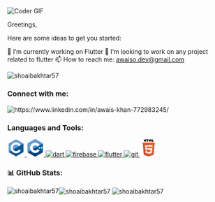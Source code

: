 <img src="https://camo.githubusercontent.com/7de37139d0b4c1ce40865e799b446c0e963a3dd8fb68d239707237c40604fa3d/68747470733a2f2f63646e2e6472696262626c652e636f6d2f75736572732f3733303730332f73637265656e73686f74732f363538313234332f6176656e746f2e676966" alt="Coder GIF" data-canonical-src="https://cdn.dribbble.com/users/730703/screenshots/6581243/avento.gif" style="max-width: 100%; display: inline-block;" data-target="animated-image.originalImage">



Greetings,
  
Here are some ideas to get you started:

🔭 I’m currently working on Flutter
👯 I’m looking to work on any project related to flutter
📫 How to reach me: awaiso.dev@gmail.com


<img src="https://camo.githubusercontent.com/a47c57749d69b27185dbf6ffec59771b2fd091769b06ad8a9571163f2cd94c87/68747470733a2f2f6b6f6d617265762e636f6d2f67687076632f3f757365726e616d653d73686f616962616b687461723537266c6162656c3d50726f66696c65253230766965777326636f6c6f723d306537356236267374796c653d666c6174" alt="shoaibakhtar57" data-canonical-src="https://komarev.com/ghpvc/?username=wasihDev&amp;label=Profile%20views&amp;color=0e75b6&amp;style=flat" style="max-width: 100%;">


<h3 align="left" class="heading-element" dir="auto">Connect with me:</h3>
<img align="center" src="https://raw.githubusercontent.com/rahuldkjain/github-profile-readme-generator/master/src/images/icons/Social/linked-in-alt.svg" alt="https://www.linkedin.com/in/awais-khan-772983245/" height="30" width="40" style="max-width: 100%;">


<h3 align="left" class="heading-element" dir="auto">Languages and Tools:</h3>
<p align="left" dir="auto"> <a href="https://www.cprogramming.com/" rel="nofollow"> <img src="https://raw.githubusercontent.com/devicons/devicon/master/icons/c/c-original.svg" alt="c" width="40" height="40" style="max-width: 100%;"> </a> <a href="https://www.w3schools.com/cpp/" rel="nofollow"> <img src="https://raw.githubusercontent.com/devicons/devicon/master/icons/cplusplus/cplusplus-original.svg" alt="cplusplus" width="40" height="40" style="max-width: 100%;"> </a> <a href="https://dart.dev" rel="nofollow"> <img src="https://camo.githubusercontent.com/ed1f17e5df73529a8d49749c0150014f940ff01d645e0c77103f11b3aad63b00/68747470733a2f2f7777772e766563746f726c6f676f2e7a6f6e652f6c6f676f732f646172746c616e672f646172746c616e672d69636f6e2e737667" alt="dart" width="40" height="40" data-canonical-src="https://www.vectorlogo.zone/logos/dartlang/dartlang-icon.svg" style="max-width: 100%;"> </a> <a href="https://firebase.google.com/" rel="nofollow"> <img src="https://camo.githubusercontent.com/3e5344a2965e786497ceb575ad67d2c64d412bb9683da05791edf424a0e40734/68747470733a2f2f7777772e766563746f726c6f676f2e7a6f6e652f6c6f676f732f66697265626173652f66697265626173652d69636f6e2e737667" alt="firebase" width="40" height="40" data-canonical-src="https://www.vectorlogo.zone/logos/firebase/firebase-icon.svg" style="max-width: 100%;"> </a> <a href="https://flutter.dev" rel="nofollow"> <img src="https://camo.githubusercontent.com/a682e207ce9939518c8617c6340b1bf8b1769b30a9f1b45d27d67fd64af1d0f2/68747470733a2f2f7777772e766563746f726c6f676f2e7a6f6e652f6c6f676f732f666c7574746572696f2f666c7574746572696f2d69636f6e2e737667" alt="flutter" width="40" height="40" data-canonical-src="https://www.vectorlogo.zone/logos/flutterio/flutterio-icon.svg" style="max-width: 100%;"> </a> <a href="https://git-scm.com/" rel="nofollow"> <img src="https://camo.githubusercontent.com/fcafa5ebc1f5f789ae7d012a3ecd8fe7bda49516591caf7c37698f764165d880/68747470733a2f2f7777772e766563746f726c6f676f2e7a6f6e652f6c6f676f732f6769742d73636d2f6769742d73636d2d69636f6e2e737667" alt="git" width="40" height="40" data-canonical-src="https://www.vectorlogo.zone/logos/git-scm/git-scm-icon.svg" style="max-width: 100%;"> </a> <a href="https://www.w3.org/html/" rel="nofollow"> <img src="https://raw.githubusercontent.com/devicons/devicon/master/icons/html5/html5-original-wordmark.svg" alt="html5" width="40" height="40" style="max-width: 100%;"> </a> </p>


<h3 class="heading-element" dir="auto">📊 GitHub Stats:</h3>
<img align="left" src="https://camo.githubusercontent.com/d92022e3bb1969d762ce6ddfb93695f1e341e329cfb56b88eb179dbbe5e04c97/68747470733a2f2f6769746875622d726561646d652d73746174732d7369676d612d666976652e76657263656c2e6170702f6170692f746f702d6c616e67733f757365726e616d653d73686f616962616b6874617235372673686f775f69636f6e733d74727565266c6f63616c653d656e266c61796f75743d636f6d70616374" alt="shoaibakhtar57" data-canonical-src="https://github-readme-stats-sigma-five.vercel.app/api/top-langs?username=shoaibakhtar57&amp;show_icons=true&amp;locale=en&amp;layout=compact" style="max-width: 100%;">


<img align="center" src="https://camo.githubusercontent.com/3891a7a5a649af26451e31c8247626626bb3f04530c21341e249ff3c212b332b/68747470733a2f2f6769746875622d726561646d652d73746174732d7369676d612d666976652e76657263656c2e6170702f6170693f757365726e616d653d73686f616962616b6874617235372673686f775f69636f6e733d74727565266c6f63616c653d656e" alt="shoaibakhtar57" data-canonical-src="https://github-readme-stats-sigma-five.vercel.app/api?username=shoaibakhtar57&amp;show_icons=true&amp;locale=en" style="max-width: 100%;">

<img align="center" src="https://camo.githubusercontent.com/f4cbb127e193fccaa346b5c77446441b78bff324112321963b49bb3a8d25f6b5/68747470733a2f2f6769746875622d726561646d652d73747265616b2d73746174732e6865726f6b756170702e636f6d2f3f757365723d73686f616962616b68746172353726" alt="shoaibakhtar57" data-canonical-src="https://github-readme-streak-stats.herokuapp.com/?user=shoaibakhtar57&amp;" style="max-width: 100%;">
